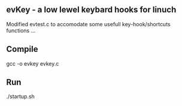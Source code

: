 ## evKey - a low lewel keybard hooks for linuch

Modified evtest.c to accomodate some usefull key-hook/shortcuts functions ...

## Compile

gcc -o evkey evkey.c

## Run

./startup.sh